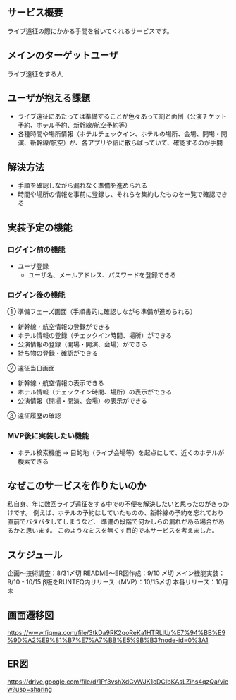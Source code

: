 ## サービス概要
ライブ遠征の際にかかる手間を省いてくれるサービスです。

## メインのターゲットユーザ
ライブ遠征をする人

## ユーザが抱える課題
- ライブ遠征にあたっては準備することが色々あって割と面倒（公演チケット予約、ホテル予約、新幹線/航空予約等）
- 各種時間や場所情報（ホテルチェックイン、ホテルの場所、会場、開場・開演、新幹線/航空）が、各アプリや紙に散らばっていて、確認するのが手間

## 解決方法
- 手順を確認しながら漏れなく準備を進められる
- 時間や場所の情報を事前に登録し、それらを集約したものを一覧で確認できる

## 実装予定の機能

### ログイン前の機能
- ユーザ登録
  - ユーザ名、メールアドレス、パスワードを登録できる

### ログイン後の機能
① 準備フェーズ画面（手順書的に確認しながら準備が進められる）
  - 新幹線・航空情報の登録ができる
  - ホテル情報の登録（チェックイン時間、場所）ができる
  - 公演情報の登録（開場・開演、会場）ができる
  - 持ち物の登録・確認ができる

② 遠征当日画面
  - 新幹線・航空情報の表示できる
  - ホテル情報（チェックイン時間、場所）の表示ができる
  - 公演情報（開場・開演、会場）の表示ができる

③ 遠征履歴の確認

### MVP後に実装したい機能
- ホテル検索機能
→ 目的地（ライブ会場等）を起点にして、近くのホテルが検索できる

## なぜこのサービスを作りたいのか
私自身、年に数回ライブ遠征をする中での不便を解決したいと思ったのがきっかけです。
例えば、ホテルの予約はしていたものの、新幹線の予約を忘れており直前でバタバタしてしまうなど、
準備の段階で何かしらの漏れがある場合があるかと思います。
このようなミスを無くす目的で本サービスを考えました。

## スケジュール
企画〜技術調査：8/31〆切
README〜ER図作成：9/10 〆切
メイン機能実装：9/10 - 10/15
β版をRUNTEQ内リリース（MVP）：10/15〆切
本番リリース：10月末

## 画面遷移図
https://www.figma.com/file/3tkDa9RK2qoReKa1HTRLIU/%E7%94%BB%E9%9D%A2%E9%81%B7%E7%A7%BB%E5%9B%B3?node-id=0%3A1

## ER図
https://drive.google.com/file/d/1Pf3vshXdCvWJK1cDCIbKAsLZihs4qzQa/view?usp=sharing